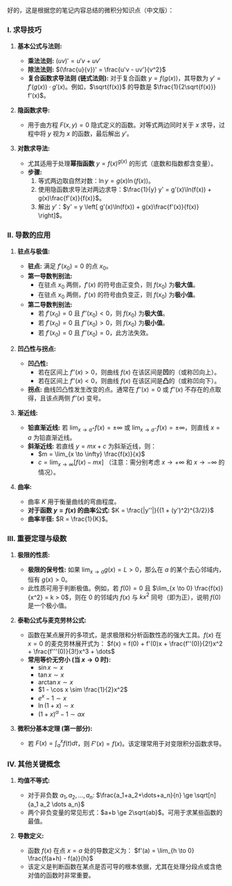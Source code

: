 好的，这是根据您的笔记内容总结的微积分知识点（中文版）：

### **I. 求导技巧**

1.  **基本公式与法则:**
    *   **乘法法则:** $(uv)' = u'v + uv'$
    *   **除法法则:** $(\frac{u}{v})' = \frac{u'v - uv'}{v^2}$
    *   **复合函数求导法则 (链式法则):** 对于复合函数 $y=f(g(x))$，其导数为 $y' = f'(g(x)) \cdot g'(x)$。例如，$\sqrt{f(x)}$ 的导数是 $\frac{1}{2\sqrt{f(x)}} f'(x)$。

2.  **隐函数求导:**
    *   用于由方程 $F(x,y)=0$ 隐式定义的函数。对等式两边同时关于 $x$ 求导，过程中将 $y$ 视为 $x$ 的函数，最后解出 $y'$。

3.  **对数求导法:**
    *   尤其适用于处理**幂指函数** $y = f(x)^{g(x)}$ 的形式（底数和指数都含变量）。
    *   **步骤:**
        1.  等式两边取自然对数：$\ln y = g(x) \ln(f(x))$。
        2.  使用隐函数求导法对两边求导：$\frac{1}{y} y' = g'(x)\ln(f(x)) + g(x)\frac{f'(x)}{f(x)}$。
        3.  解出 $y'$：$y' = y \left[ g'(x)\ln(f(x)) + g(x)\frac{f'(x)}{f(x)} \right]$。

### **II. 导数的应用**

1.  **驻点与极值:**
    *   **驻点:** 满足 $f'(x_0)=0$ 的点 $x_0$。
    *   **第一导数判别法:**
        *   在驻点 $x_0$ 两侧，$f'(x)$ 的符号由正变负，则 $f(x_0)$ 为**极大值**。
        *   在驻点 $x_0$ 两侧，$f'(x)$ 的符号由负变正，则 $f(x_0)$ 为**极小值**。
    *   **第二导数判别法:**
        *   若 $f'(x_0)=0$ 且 $f''(x_0) < 0$，则 $f(x_0)$ 为**极大值**。
        *   若 $f'(x_0)=0$ 且 $f''(x_0) > 0$，则 $f(x_0)$ 为**极小值**。
        *   若 $f'(x_0)=0$ 且 $f''(x_0) = 0$，此方法失效。

2.  **凹凸性与拐点:**
    *   **凹凸性:**
        *   若在区间上 $f''(x) > 0$，则曲线 $f(x)$ 在该区间是**凹**的（或称凹向上）。
        *   若在区间上 $f''(x) < 0$，则曲线 $f(x)$ 在该区间是**凸**的（或称凹向下）。
    *   **拐点:** 曲线凹凸性发生改变的点。通常在 $f''(x)=0$ 或 $f''(x)$ 不存在的点取得，且该点两侧 $f''(x)$ 变号。

3.  **渐近线:**
    *   **铅直渐近线:** 若 $\lim_{x \to a^+} f(x) = \pm\infty$ 或 $\lim_{x \to a^-} f(x) = \pm\infty$，则直线 $x=a$ 为铅直渐近线。
    *   **斜渐近线:** 若直线 $y=mx+c$ 为斜渐近线，则：
        *   $m = \lim_{x \to \infty} \frac{f(x)}{x}$
        *   $c = \lim_{x \to \infty} [f(x) - mx]$
        （注意：需分别考虑 $x \to +\infty$ 和 $x \to -\infty$ 的情况）。

4.  **曲率:**
    *   曲率 $K$ 用于衡量曲线的弯曲程度。
    *   **对于函数 $y=f(x)$ 的曲率公式:**
        $K = \frac{|y''|}{(1 + (y')^2)^{3/2}}$
    *   **曲率半径:** $R = \frac{1}{K}$。

### **III. 重要定理与级数**

1.  **极限的性质:**
    *   **极限的保号性:** 如果 $\lim_{x\to a} g(x) = L > 0$，那么在 $a$ 的某个去心邻域内，恒有 $g(x) > 0$。
    *   此性质可用于判断极值。例如，若 $f(0)=0$ 且 $\lim_{x \to 0} \frac{f(x)}{x^2} = k > 0$，则在 $0$ 的邻域内 $f(x)$ 与 $kx^2$ 同号（即为正），说明 $f(0)$ 是一个极小值。

2.  **泰勒公式与麦克劳林公式:**
    *   函数在某点展开的多项式，是求极限和分析函数性态的强大工具。$f(x)$ 在 $x=0$ 的麦克劳林展开式为：
        $f(x) = f(0) + f'(0)x + \frac{f''(0)}{2!}x^2 + \frac{f'''(0)}{3!}x^3 + \dots$
    *   **常用等价无穷小 (当 $x \to 0$ 时):**
        *   $\sin x \sim x$
        *   $\tan x \sim x$
        *   $\arctan x \sim x$
        *   $1 - \cos x \sim \frac{1}{2}x^2$
        *   $e^x - 1 \sim x$
        *   $\ln(1+x) \sim x$
        *   $(1+x)^\alpha - 1 \sim \alpha x$

3.  **微积分基本定理 (第一部分):**
    *   若 $F(x) = \int_{a}^{x} f(t) dt$，则 $F'(x) = f(x)$。该定理常用于对变限积分函数求导。

### **IV. 其他关键概念**

1.  **均值不等式:**
    *   对于非负数 $a_1, a_2, \dots, a_n$:
        $\frac{a_1+a_2+\dots+a_n}{n} \ge \sqrt[n]{a_1 a_2 \dots a_n}$
    *   两个非负变量的常见形式：$a+b \ge 2\sqrt{ab}$。可用于求某些函数的最值。

2.  **导数定义:**
    *   函数 $f(x)$ 在点 $x=a$ 处的导数定义为：
        $f'(a) = \lim_{h \to 0} \frac{f(a+h) - f(a)}{h}$
    *   该定义是判断函数在某点是否可导的根本依据，尤其在处理分段点或含绝对值的函数时非常重要。